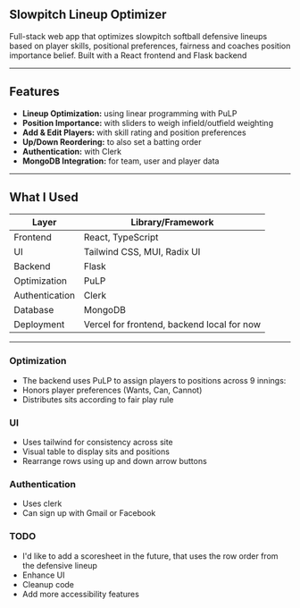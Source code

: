 ## Slowpitch Lineup Optimizer
Full-stack web app that optimizes slowpitch softball defensive lineups based on player skills, positional preferences, fairness and coaches position importance belief. Built with a React frontend and Flask backend

---
##  Features
- **Lineup Optimization:** using linear programming with PuLP
- **Position Importance:** with sliders to weigh infield/outfield weighting
- **Add & Edit Players:** with skill rating and position preferences
- **Up/Down Reordering:** to also set a batting order
- **Authentication:** with Clerk
- **MongoDB Integration:** for team, user and player data
---
## What I Used

| Layer       | Library/Framework              
|------------|---------------------------------
| Frontend   | React, TypeScript            
| UI         | Tailwind CSS, MUI, Radix UI 
| Backend    | Flask
| Optimization | PuLP
| Authentication       | Clerk                          
| Database   | MongoDB         
| Deployment | Vercel for frontend, backend local for now

---
### Optimization
- The backend uses PuLP to assign players to positions across 9 innings:
- Honors player preferences (Wants, Can, Cannot)
- Distributes sits according to fair play rule
### UI
- Uses tailwind for consistency across site
- Visual table to display sits and positions
- Rearrange rows using up and down arrow buttons
### Authentication
- Uses clerk
- Can sign up with Gmail or Facebook
### TODO
- I'd like to add a scoresheet in the future, that uses the row order from the defensive lineup
- Enhance UI
- Cleanup code
- Add more accessibility features

  


